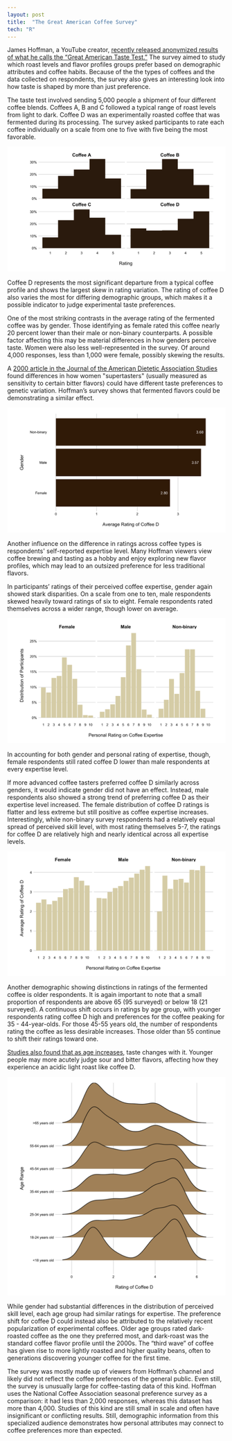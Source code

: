 ```yaml
---
layout: post
title:  "The Great American Coffee Survey"
tech: "R"
---
```


James Hoffman, a YouTube creator, [recently released anonymized results of what he calls the “Great American Taste Test.”](https://www.youtube.com/watch?v=bMOOQfeloH0&ab_channel=JamesHoffmann) The survey aimed to study which roast levels and flavor profiles groups prefer based on demographic attributes and coffee habits. Because of the the types of coffees and the data collected on respondents, the survey also gives an interesting look into how taste is shaped by more than just preference. 

The taste test involved sending 5,000 people a shipment of four different coffee blends. Coffees A, B and C followed a typical range of roast levels from light to dark. Coffee D was an experimentally roasted coffee that was fermented during its processing. The survey asked participants to rate each coffee individually on a scale from one to five with five being the most favorable. 

![Coffee Ratings](/assets/img/coffee/ratings_histograms.png)

Coffee D represents the most significant departure from a typical coffee profile and shows the largest skew in rating variation. The rating of coffee D also varies the most for differing demographic groups, which makes it a possible indicator to judge experimental taste preferences. 

One of the most striking contrasts in the average rating of the fermented coffee was by gender. Those identifying as female rated this coffee nearly 20 percent lower than their male or non-binary counterparts. A possible factor affecting this may be material differences in how genders perceive taste. Women were also less well-represented in the survey. Of around 4,000 responses, less than 1,000 were female, possibly skewing the results. 

A [2000 article in the Journal of the American Dietetic Association Studies](https://www.sciencedirect.com/science/article/abs/pii/S0002822300001917) found differences in how women "supertasters" (usually measured as sensitivity to certain bitter flavors) could have different taste preferences to genetic variation. Hoffman’s survey shows that fermented flavors could be demonstrating a similar effect. 

![Gender and Coffee D](/assets/img/coffee/gender_avg_coffee_d.png)

Another influence on the difference in ratings across coffee types is respondents' self-reported expertise level. Many Hoffman viewers view coffee brewing and tasting as a hobby and enjoy exploring new flavor profiles, which may lead to an outsized preference for less traditional flavors. 

In participants’ ratings of their perceived coffee expertise, gender again showed stark disparities. On a scale from one to ten, male respondents skewed heavily toward ratings of six to eight. Female respondents rated themselves across a wider range, though lower on average. 

![Gender and Coffee Expertise](/assets/img/coffee/gender_expert_rating.png)

In accounting for both gender and personal rating of expertise, though, female respondents still rated coffee D lower than male respondents at every expertise level. 

If more advanced coffee tasters preferred coffee D similarly across genders, it would indicate gender did not have an effect. Instead, male respondents also showed a strong trend of preferring coffee D as their expertise level increased. The female distribution of coffee D ratings is flatter and less extreme but still positive as coffee expertise increases. Interestingly, while non-binary survey respondents had a relatively equal spread of perceived skill level, with most rating themselves 5-7, the ratings for coffee D are relatively high and nearly identical across all expertise levels. 

![Gender and Coffee Expertise, but Ratings of Coffee D](/assets/img/coffee/gender_coffee_d_expertise.png)

Another demographic showing distinctions in ratings of the fermented coffee is older respondents. It is again important to note that a small proportion of respondents are above 65 (95 surveyed) or below 18 (21 surveyed). A continuous shift occurs in ratings by age group, with younger respondents rating coffee D high and preferences for the coffee peaking for 35 - 44-year-olds. For those 45-55 years old, the number of respondents rating the coffee as less desirable increases. Those older than 55 continue to shift their ratings toward one. 

[Studies also found that as age increases](https://www.mdpi.com/2072-6643/10/10/1539), taste changes with it. Younger people may more acutely judge sour and bitter flavors, affecting how they experience an acidic light roast like coffee D. 

![Age and Coffee D](/assets/img/coffee/age_ridges.png)

While gender had substantial differences in the distribution of perceived skill level, each age group had similar ratings for expertise. The preference shift for coffee D could instead also be attributed to the relatively recent popularization of experimental coffees. Older age groups rated dark-roasted coffee as the one they preferred most, and dark-roast was the standard coffee flavor profile until the 2000s. The “third wave” of coffee has given rise to more lightly roasted and higher quality beans, often to generations discovering younger coffee for the first time. 

The survey was mostly made up of viewers from Hoffman’s channel and likely did not reflect the coffee preferences of the general public. Even still, the survey is unusually large for coffee-tasting data of this kind. Hoffman uses the National Coffee Association seasonal preference survey as a comparison: it had less than 2,000 responses, whereas this dataset has more than 4,000. Studies of this kind are still small in scale and often have insignificant or conflicting results. Still, demographic information from this specialized audience demonstrates how personal attributes may connect to coffee preferences more than expected. 
